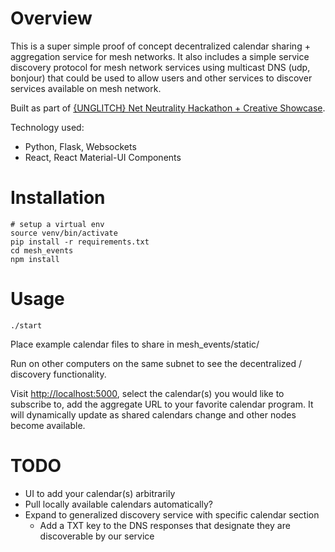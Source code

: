 # Overview
This is a super simple proof of concept decentralized calendar sharing + aggregation service for mesh networks. It also includes a simple service discovery protocol for mesh network services using multicast DNS (udp, bonjour) that could be used to allow users and other services to discover services available on mesh network.

Built as part of [{UNGLITCH} Net Neutrality Hackathon + Creative Showcase](https://www.eventbrite.com/e/unglitch-net-neutrality-hackathon-creative-showcase-registration-41476382978#).

Technology used:
- Python, Flask, Websockets
- React, React Material-UI Components

# Installation
```
# setup a virtual env
source venv/bin/activate
pip install -r requirements.txt
cd mesh_events
npm install
```

# Usage
```
./start
```

Place example calendar files to share in mesh_events/static/

Run on other computers on the same subnet to see the decentralized / discovery functionality.

Visit [http://localhost:5000](http://localhost:5000), select the calendar(s) you would like to subscribe to, add the aggregate URL to your favorite calendar program. It will dynamically update as shared calendars change and other nodes become available.

# TODO
- UI to add your calendar(s) arbitrarily
- Pull locally available calendars automatically?
- Expand to generalized discovery service with specific calendar section
  - Add a TXT key to the DNS responses that designate they are discoverable by our service
